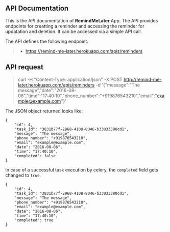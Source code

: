 API Documentation
------------------------
This is the API documentation of **RemindMeLater** App.
The API provides endpoints for creatting a reminder and accessing the reminder for updatation and deletion. It can be accessed via a simple API call.

The API defines the following endpoint:

> * https://remind-me-later.herokuapp.com/apis/reminders


API request
-----------

    
>   curl -H "Content-Type: application/json" -X POST http://remind-me-later.herokuapp.com/apis/reminders -d '{"message":"The message","date":"2016-08-06","time":"17:40:10","phone_number":"+919876543210","email":"example@example.com"}'


The JSON object returned looks like:

    {
        "id": 4,
        "task_id": "3831b77f-2968-4108-8046-b33033380cd1",
        "message": "The message",
        "phone_number": "+919876543210",
        "email": "example@example.com",
        "date": "2016-08-06",
        "time": "17:40:10",
        "completed": false
    }

In case of a successful task execution by celery, the `completed` field gets changed to `true`.

    {
        "id": 4,
        "task_id": "3831b77f-2968-4108-8046-b33033380cd1",
        "message": "The message",
        "phone_number": "+919876543210",
        "email": "example@example.com",
        "date": "2016-08-06",
        "time": "17:40:10",
        "completed": true
    }
    
